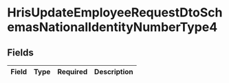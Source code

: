 # HrisUpdateEmployeeRequestDtoSchemasNationalIdentityNumberType4


## Fields

| Field       | Type        | Required    | Description |
| ----------- | ----------- | ----------- | ----------- |